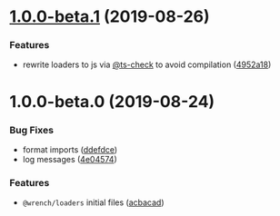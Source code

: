 # [1.0.0-beta.1](https://github.com/gavar/wrench/compare/v/loaders/1.0.0-beta.0@beta...v/loaders/1.0.0-beta.1@beta) (2019-08-26)


### Features

* rewrite loaders to js via [@ts-check](https://github.com/ts-check) to avoid compilation ([4952a18](https://github.com/gavar/wrench/commit/4952a18))

# 1.0.0-beta.0 (2019-08-24)


### Bug Fixes

* format imports ([ddefdce](https://github.com/gavar/wrench/commit/ddefdce))
* log messages ([4e04574](https://github.com/gavar/wrench/commit/4e04574))


### Features

* `@wrench/loaders` initial files ([acbacad](https://github.com/gavar/wrench/commit/acbacad))
